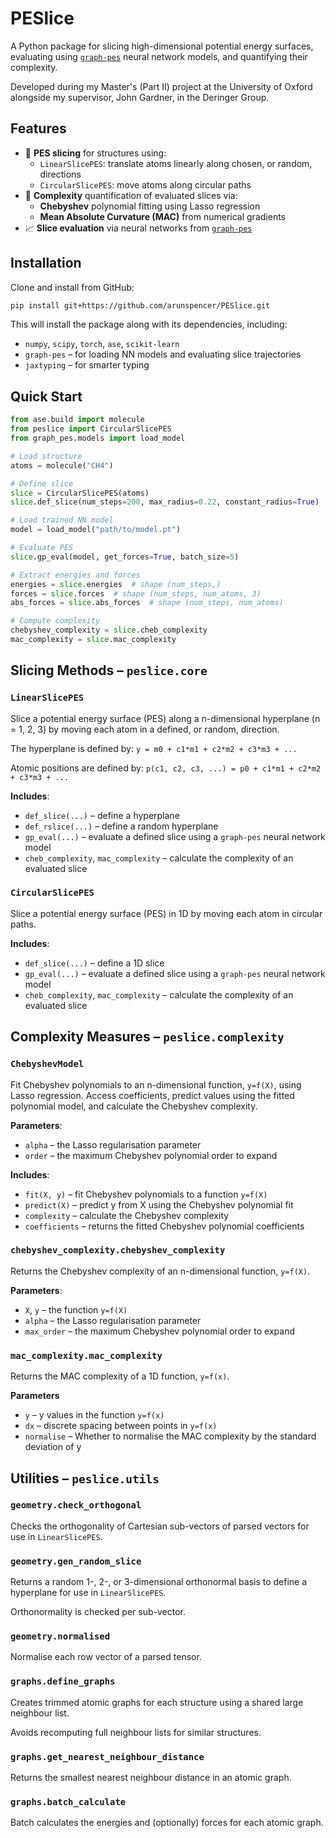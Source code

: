 # PESlice
A Python package for slicing high-dimensional potential energy surfaces, evaluating using [``graph-pes``](https://jla-gardner.github.io/graph-pes//) neural network models, and quantifying their complexity.

Developed during my Master's (Part II) project at the University of Oxford alongside my supervisor, John Gardner, in the Deringer Group.


## Features
* 🧪 **PES slicing** for structures using:
  * ``LinearSlicePES``: translate atoms linearly along chosen, or random, directions
  * ``CircularSlicePES``: move atoms along circular paths
* 🔢 **Complexity** quantification of evaluated slices via:
  * **Chebyshev** polynomial fitting using Lasso regression
  * **Mean Absolute Curvature (MAC)** from numerical gradients
* 📈 **Slice evaluation** via  neural networks from [``graph-pes``](https://jla-gardner.github.io/graph-pes//)


## Installation
Clone and install from GitHub:
```bash
pip install git+https://github.com/arunspencer/PESlice.git
```

This will install the package along with its dependencies, including: 
* ``numpy``, ``scipy``, ``torch``, ``ase``, ``scikit-learn``
* ``graph-pes`` – for loading NN models and evaluating slice trajectories
* ``jaxtyping`` – for smarter typing


## Quick Start
```python
from ase.build import molecule
from peslice import CircularSlicePES
from graph_pes.models import load_model

# Load structure
atoms = molecule("CH4")

# Define slice
slice = CircularSlicePES(atoms)
slice.def_slice(num_steps=200, max_radius=0.22, constant_radius=True)

# Load trained NN model
model = load_model("path/to/model.pt")

# Evaluate PES
slice.gp_eval(model, get_forces=True, batch_size=5)

# Extract energies and forces
energies = slice.energies  # shape (num_steps,)
forces = slice.forces  # shape (num_steps, num_atoms, 3)
abs_forces = slice.abs_forces  # shape (num_steps, num_atoms)

# Compute complexity
chebyshev_complexity = slice.cheb_complexity
mac_complexity = slice.mac_complexity
```


## Slicing Methods – ``peslice.core``

### ``LinearSlicePES``
Slice a potential energy surface (PES) along a n-dimensional hyperplane (n = 1, 2, 3) by moving each atom in a defined, or random, direction.    

The hyperplane is defined by: ``y = m0 + c1*m1 + c2*m2 + c3*m3 + ...``

Atomic positions are defined by: ``p(c1, c2, c3, ...) = p0 + c1*m1 + c2*m2 + c3*m3 + ...``

**Includes**:
* ``def_slice(...)`` – define a hyperplane
* ``def_rslice(...)`` – define a random hyperplane
* ``gp_eval(...)`` – evaluate a defined slice using a ``graph-pes`` neural network model
* ``cheb_complexity``, ``mac_complexity`` – calculate the complexity of an evaluated slice

### ``CircularSlicePES``
Slice a potential energy surface (PES) in 1D by moving each atom in circular paths.

**Includes**:
* ``def_slice(...)`` – define a 1D slice
* ``gp_eval(...)`` – evaluate a defined slice using a ``graph-pes`` neural network model
* ``cheb_complexity``, ``mac_complexity`` – calculate the complexity of an evaluated slice

## Complexity Measures – ``peslice.complexity``

### ``ChebyshevModel``
Fit Chebyshev polynomials to an n-dimensional function, ``y=f(X)``, using Lasso regression. Access coefficients, predict values using the fitted polynomial model, and calculate the Chebyshev complexity.

**Parameters**:
* ``alpha`` – the Lasso regularisation parameter
* ``order`` – the maximum Chebyshev polynomial order to expand

**Includes**:
* ``fit(X, y)`` – fit Chebyshev polynomials to a function ``y=f(X)``
* ``predict(X)`` – predict y from X using the Chebyshev polynomial fit
* ``complexity`` – calculate the Chebyshev complexity
* ``coefficients`` – returns the fitted Chebyshev polynomial coefficients

### ``chebyshev_complexity.chebyshev_complexity``
Returns the Chebyshev complexity of an n-dimensional function, ``y=f(X)``.

**Parameters**:
* ``X``, ``y`` – the function ``y=f(X)``
* ``alpha`` – the Lasso regularisation parameter
* ``max_order`` – the maximum Chebyshev polynomial order to expand

### ``mac_complexity.mac_complexity``
Returns the MAC complexity of a 1D function, ``y=f(x)``.

**Parameters**
* ``y`` – y values in the function ``y=f(x)``
* ``dx`` – discrete spacing between points in ``y=f(x)``
* ``normalise`` – Whether to normalise the MAC complexity by the standard deviation of y


## Utilities – ``peslice.utils``

### ``geometry.check_orthogonal``
Checks the orthogonality of Cartesian sub-vectors of parsed vectors for use in ``LinearSlicePES``.

### ``geometry.gen_random_slice``
Returns a random 1-, 2-, or 3-dimensional orthonormal basis to define a hyperplane for use in ``LinearSlicePES``.

Orthonormality is checked per sub-vector.

### ``geometry.normalised``
Normalise each row vector of a parsed tensor.

### ``graphs.define_graphs``
Creates trimmed atomic graphs for each structure using a shared large neighbour list.

Avoids recomputing full neighbour lists for similar structures.

### ``graphs.get_nearest_neighbour_distance``
Returns the smallest nearest neighbour distance in an atomic graph.

### ``graphs.batch_calculate``
Batch calculates the energies and (optionally) forces for each atomic graph.
